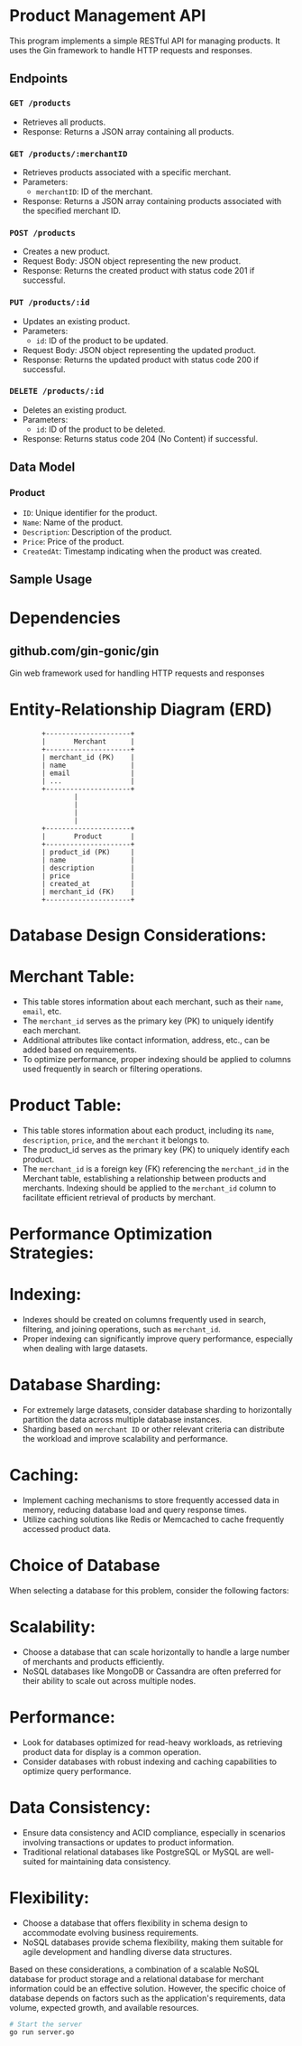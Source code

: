 

# Product Management API

This program implements a simple RESTful API for managing products. It uses the Gin framework to handle HTTP requests and responses.

## Endpoints

### `GET /products`
- Retrieves all products.
- Response: Returns a JSON array containing all products.

### `GET /products/:merchantID`
- Retrieves products associated with a specific merchant.
- Parameters:
  - `merchantID`: ID of the merchant.
- Response: Returns a JSON array containing products associated with the specified merchant ID.

### `POST /products`
- Creates a new product.
- Request Body: JSON object representing the new product.
- Response: Returns the created product with status code 201 if successful.

### `PUT /products/:id`
- Updates an existing product.
- Parameters:
  - `id`: ID of the product to be updated.
- Request Body: JSON object representing the updated product.
- Response: Returns the updated product with status code 200 if successful.

### `DELETE /products/:id`
- Deletes an existing product.
- Parameters:
  - `id`: ID of the product to be deleted.
- Response: Returns status code 204 (No Content) if successful.

## Data Model

### Product
- `ID`: Unique identifier for the product.
- `Name`: Name of the product.
- `Description`: Description of the product.
- `Price`: Price of the product.
- `CreatedAt`: Timestamp indicating when the product was created.

## Sample Usage



#  Dependencies

## github.com/gin-gonic/gin
Gin web framework used for handling HTTP requests and responses




#     Entity-Relationship Diagram (ERD)


            +---------------------+
            |       Merchant      |
            +---------------------+
            | merchant_id (PK)    |
            | name                |
            | email               |
            | ...                 |
            +---------------------+
                    |
                    |
                    |
                    |
            +---------------------+
            |       Product       |
            +---------------------+
            | product_id (PK)     |
            | name                |
            | description         |
            | price               |
            | created_at          |
            | merchant_id (FK)    |
            +---------------------+


#     Database Design Considerations:


# Merchant Table:
- This table stores information about each merchant, such as their `name`, `email`, etc.
- The `merchant_id` serves as the primary key (PK) to uniquely identify each merchant.
- Additional attributes like contact information, address, etc., can be added based on requirements.
- To optimize performance, proper indexing should be applied to columns used frequently in search or filtering operations.

# Product Table:

- This table stores information about each product, including its `name`, `description`, `price`, and the `merchant` it belongs to.
- The product_id serves as the primary key (PK) to uniquely identify each product.
- The `merchant_id` is a foreign key (FK) referencing the `merchant_id` in the Merchant table, establishing a relationship between products and merchants.
Indexing should be applied to the `merchant_id` column to facilitate efficient retrieval of products by merchant.
 
#  Performance Optimization Strategies:


# Indexing:
- Indexes should be created on columns frequently used in search, filtering, and joining operations, such as `merchant_id`.
- Proper indexing can significantly improve query performance, especially when dealing with large datasets.

# Database Sharding:

- For extremely large datasets, consider database sharding to horizontally partition the data across multiple database instances.
- Sharding based on `merchant ID` or other relevant criteria can distribute the workload and improve scalability and performance.

# Caching:

- Implement caching mechanisms to store frequently accessed data in memory, reducing database load and query response times.
- Utilize caching solutions like Redis or Memcached to cache frequently accessed product data.

#        Choice of Database

When selecting a database for this problem, consider the following factors:

# Scalability:

- Choose a database that can scale horizontally to handle a large number of merchants and products efficiently.
- NoSQL databases like MongoDB or Cassandra are often preferred for their ability to scale out across multiple nodes.


# Performance:

- Look for databases optimized for read-heavy workloads, as retrieving product data for display is a common operation.
- Consider databases with robust indexing and caching capabilities to optimize query performance.

# Data Consistency:

- Ensure data consistency and ACID compliance, especially in scenarios involving transactions or updates to product information.
- Traditional relational databases like PostgreSQL or MySQL are well-suited for maintaining data consistency.

# Flexibility:

- Choose a database that offers flexibility in schema design to accommodate evolving business requirements.
- NoSQL databases provide schema flexibility, making them suitable for agile development and handling diverse data structures.

Based on these considerations, a combination of a scalable NoSQL database for product storage and a relational database for merchant information could be an effective solution. However, the specific choice of database depends on factors such as the application's requirements, data volume, expected growth, and available resources.


```bash
# Start the server
go run server.go
